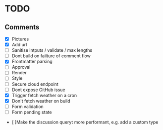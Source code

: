 # TODO

## Comments
- [x] Pictures
- [x] Add url
- [ ] Sanitise intputs / validate / max lengths
- [ ] Dont build on failture of comment flow
- [x] Frontmatter parsing
- [ ] Approval
- [ ] Render
- [ ] Style
- [ ] Secure cloud endpoint
- [ ] Dont expose GitHub issue
- [x] Trigger fetch weather on a cron
- [x] Don't fetch weather on build
- [ ] Form validation
- [ ] Form pending state
- [ ]Make the discussion queryt more performant, e.g. add a custom type